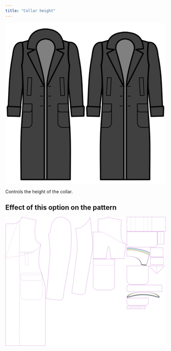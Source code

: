 ```yaml
---
title: "Collar height"
---
```


![Collar height](collarheight.svg)

Controls the height of the collar.

## Effect of this option on the pattern

![This image shows the effect of this option by superimposing several variants that have a different value for this option](carlton_collarheight_sample.svg "Effect of this option on the pattern")
